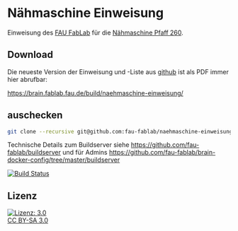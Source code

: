 Nähmaschine Einweisung
=====================

Einweisung des [FAU FabLab](https://fablab.fau.de) für die [Nähmaschine Pfaff 260](https://fablab.fau.de/tool/textilbearbeitung/naemaschine/).

Download
--------
Die neueste Version der Einweisung und -Liste aus [github](https://github.com/fau-fablab/naehmaschine-einweisung) ist als PDF immer hier abrufbar:

https://brain.fablab.fau.de/build/naehmaschine-einweisung/

auschecken
----------

```bash
git clone --recursive git@github.com:fau-fablab/naehmaschine-einweisung.git
```

Technische Details zum Buildserver siehe https://github.com/fau-fablab/buildserver und für Admins https://github.com/fau-fablab/brain-docker-config/tree/master/buildserver

[![Build Status](https://brain.fablab.fau.de/build/naehmaschine-einweisung/status.svg)](https://brain.fablab.fau.de/build/naehmaschine-einweisung/)

Lizenz
------

[![Lizenz: 3.0](https://licensebuttons.net/l/by-sa/3.0/de/88x31.png)</br>CC BY-SA 3.0](https://creativecommons.org/licenses/by-sa/3.0/)
